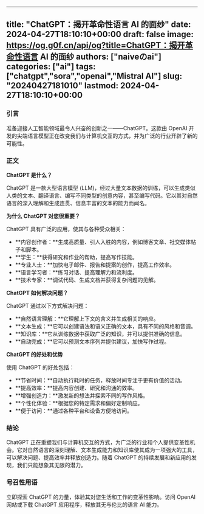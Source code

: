 
---
title: "ChatGPT：揭开革命性语言 AI 的面纱"
date: 2024-04-27T18:10:10+00:00
draft: false
image: https://og.g0f.cn/api/og?title=ChatGPT：揭开革命性语言 AI 的面纱
authors: ["naiveのai"]
categories: ["ai"]
tags: ["chatgpt","sora","openai","Mistral AI"]
slug: "20240427181010"
lastmod: 2024-04-27T18:10:10+00:00
---
### 引言

准备迎接人工智能领域最令人兴奋的创新之一——ChatGPT。这款由 OpenAI 开发的尖端语言模型正在改变我们与计算机交互的方式，并为广泛的行业开辟了新的可能性。

### 正文

**ChatGPT 是什么？**

ChatGPT 是一款大型语言模型 (LLM)，经过大量文本数据的训练，可以生成类似人类的文本、翻译语言、编写不同类型的创意内容，甚至编写代码。它以其对自然语言的深入理解和生成连贯、信息丰富的文本的能力而闻名。

**为什么 ChatGPT 对您很重要？**

ChatGPT 具有广泛的应用，使其与各种受众相关：

* **内容创作者：**生成高质量、引人入胜的内容，例如博客文章、社交媒体帖子和脚本。
* **学生：**获得研究和作业的帮助，提高写作技能。
* **专业人士：**加快电子邮件、报告和提案的创作，提高工作效率。
* **语言学习者：**练习对话、提高理解力和流利度。
* **技术专家：**调试代码、生成文档并获得复杂问题的见解。

**ChatGPT 如何解决问题？**

ChatGPT 通过以下方式解决问题：

* **自然语言理解：**它理解上下文的含义并生成相关的响应。
* **文本生成：**它可以创建语法和语义正确的文本，具有不同的风格和音调。
* **知识库：**它从训练数据中获取广泛的知识，并可以提供准确的信息。
* **自动完成：**它可以预测文本序列并提供建议，加快写作过程。

**ChatGPT 的好处和优势**

使用 ChatGPT 的好处包括：

* **节省时间：**自动执行耗时的任务，释放时间专注于更有价值的活动。
* **提高效率：**提高内容创建、研究和沟通的效率。
* **增强创造力：**激发新的想法并探索不同的写作风格。
* **个性化体验：**根据您的特定需求和偏好定制响应。
* **便于访问：**通过各种平台和设备方便地访问。

### 结论

ChatGPT 正在重塑我们与计算机交互的方式，为广泛的行业和个人提供变革性机会。它对自然语言的深刻理解、文本生成能力和知识库使其成为一项强大的工具，可以解决问题、提高效率并释放创造力。随着 ChatGPT 的持续发展和新应用的发现，我们只能想象其无限的潜力。

### 号召性用语

立即探索 ChatGPT 的力量，体验其对您生活和工作的变革性影响。访问 OpenAI 网站或下载 ChatGPT 应用程序，释放其无与伦比的语言 AI 能力。